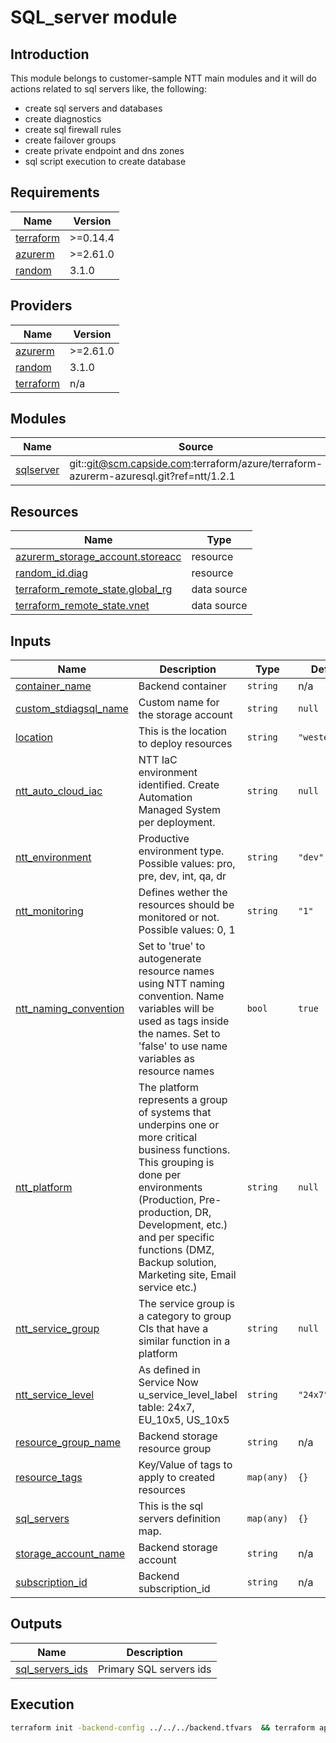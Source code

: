 # SQL_server module

## Introduction

This module belongs to customer-sample NTT main modules and it will do actions related to sql servers like, the following:

- create sql servers and databases 
- create diagnostics
- create sql firewall rules
- create failover groups
- create private endpoint and dns zones
- sql script execution to create database 

<!-- BEGIN_TF_DOCS -->
## Requirements

| Name | Version |
|------|---------|
| <a name="requirement_terraform"></a> [terraform](#requirement\_terraform) | >=0.14.4 |
| <a name="requirement_azurerm"></a> [azurerm](#requirement\_azurerm) | >=2.61.0 |
| <a name="requirement_random"></a> [random](#requirement\_random) | 3.1.0 |

## Providers

| Name | Version |
|------|---------|
| <a name="provider_azurerm"></a> [azurerm](#provider\_azurerm) | >=2.61.0 |
| <a name="provider_random"></a> [random](#provider\_random) | 3.1.0 |
| <a name="provider_terraform"></a> [terraform](#provider\_terraform) | n/a |

## Modules

| Name | Source | Version |
|------|--------|---------|
| <a name="module_sqlserver"></a> [sqlserver](#module\_sqlserver) | git::git@scm.capside.com:terraform/azure/terraform-azurerm-azuresql.git?ref=ntt/1.2.1 |  |

## Resources

| Name | Type |
|------|------|
| [azurerm_storage_account.storeacc](https://registry.terraform.io/providers/hashicorp/azurerm/latest/docs/resources/storage_account) | resource |
| [random_id.diag](https://registry.terraform.io/providers/hashicorp/random/3.1.0/docs/resources/id) | resource |
| [terraform_remote_state.global_rg](https://registry.terraform.io/providers/hashicorp/terraform/latest/docs/data-sources/remote_state) | data source |
| [terraform_remote_state.vnet](https://registry.terraform.io/providers/hashicorp/terraform/latest/docs/data-sources/remote_state) | data source |

## Inputs

| Name | Description | Type | Default | Required |
|------|-------------|------|---------|:--------:|
| <a name="input_container_name"></a> [container\_name](#input\_container\_name) | Backend container | `string` | n/a | yes |
| <a name="input_custom_stdiagsql_name"></a> [custom\_stdiagsql\_name](#input\_custom\_stdiagsql\_name) | Custom name for the storage account | `string` | `null` | no |
| <a name="input_location"></a> [location](#input\_location) | This is the location to deploy resources | `string` | `"westeurope"` | no |
| <a name="input_ntt_auto_cloud_iac"></a> [ntt\_auto\_cloud\_iac](#input\_ntt\_auto\_cloud\_iac) | NTT IaC environment identified. Create Automation Managed System per deployment. | `string` | `null` | no |
| <a name="input_ntt_environment"></a> [ntt\_environment](#input\_ntt\_environment) | Productive environment type. Possible values: pro, pre, dev, int, qa, dr | `string` | `"dev"` | no |
| <a name="input_ntt_monitoring"></a> [ntt\_monitoring](#input\_ntt\_monitoring) | Defines wether the resources should be monitored or not. Possible values: 0, 1 | `string` | `"1"` | no |
| <a name="input_ntt_naming_convention"></a> [ntt\_naming\_convention](#input\_ntt\_naming\_convention) | Set to 'true' to autogenerate resource names using NTT naming convention. Name variables will be used as tags inside the names. Set to 'false' to use name variables as resource names | `bool` | `true` | no |
| <a name="input_ntt_platform"></a> [ntt\_platform](#input\_ntt\_platform) | The platform represents a group of systems that underpins one or more critical business functions. This grouping is done per environments (Production, Pre-production, DR, Development, etc.) and per specific functions (DMZ, Backup solution, Marketing site, Email service etc.) | `string` | `null` | no |
| <a name="input_ntt_service_group"></a> [ntt\_service\_group](#input\_ntt\_service\_group) | The service group is a category to group CIs that have a similar function in a platform | `string` | `null` | no |
| <a name="input_ntt_service_level"></a> [ntt\_service\_level](#input\_ntt\_service\_level) | As defined in Service Now u\_service\_level\_label table: 24x7, EU\_10x5, US\_10x5 | `string` | `"24x7"` | no |
| <a name="input_resource_group_name"></a> [resource\_group\_name](#input\_resource\_group\_name) | Backend storage resource group | `string` | n/a | yes |
| <a name="input_resource_tags"></a> [resource\_tags](#input\_resource\_tags) | Key/Value of tags to apply to created resources | `map(any)` | `{}` | no |
| <a name="input_sql_servers"></a> [sql\_servers](#input\_sql\_servers) | This is the sql servers definition map. | `map(any)` | `{}` | no |
| <a name="input_storage_account_name"></a> [storage\_account\_name](#input\_storage\_account\_name) | Backend storage account | `string` | n/a | yes |
| <a name="input_subscription_id"></a> [subscription\_id](#input\_subscription\_id) | Backend subscription\_id | `string` | n/a | yes |

## Outputs

| Name | Description |
|------|-------------|
| <a name="output_sql_servers_ids"></a> [sql\_servers\_ids](#output\_sql\_servers\_ids) | Primary SQL servers ids |
<!-- END_TF_DOCS -->

## Execution

```sh
terraform init -backend-config ../../../backend.tfvars  && terraform apply -var-file ../../common.tfvars -var-file ../../../backend.tfvars -var-file ../group.tfvars
```

